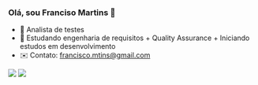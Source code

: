 ### Olá, sou Franciso Martins 👋



- 🔭 Analista de testes
- 🌱 Estudando engenharia de requisitos + Quality Assurance + Iniciando estudos em desenvolvimento 
- ✉️ Contato: francisco.mtins@gmail.com

<div> 

  <a href = "mailto:francisco.mtins@gmail.com"><img src="https://img.shields.io/badge/-Gmail-%23333?style=for-the-badge&logo=gmail&logoColor=white" target="_blank"></a>
  <a href="https://www.linkedin.com/in/francisco-mtins/" target="_blank"><img src="https://img.shields.io/badge/-LinkedIn-%230077B5?style=for-the-badge&logo=linkedin&logoColor=white" target="_blank"></a> 
  
</div>
 
